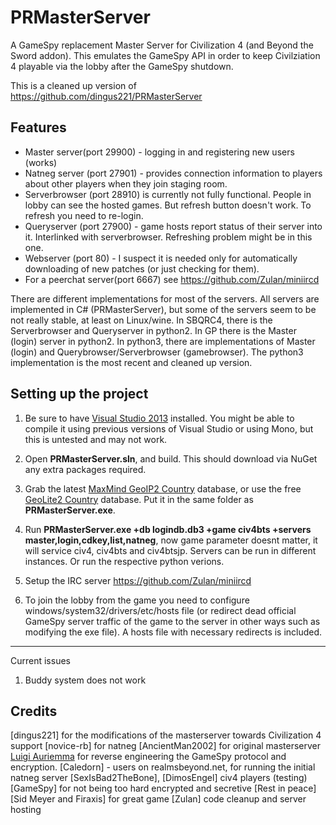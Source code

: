 PRMasterServer
==============

A GameSpy replacement Master Server for Civilization 4 (and Beyond the Sword addon). This emulates the GameSpy API in order to keep Civilziation 4 playable via the lobby after the GameSpy shutdown.

This is a cleaned up version of
https://github.com/dingus221/PRMasterServer

Features
---------------------
- Master server(port 29900) - logging in and registering new users (works)
- Natneg server (port 27901) - provides connection information to players about other players when they join staging room.
- Serverbrowser (port 28910) is currently not fully functional. People in lobby can see the hosted games. But refresh button doesn't work. To refresh you need to re-login.
- Queryserver (port 27900) - game hosts report status of their server into it. Interlinked with serverbrowser. Refreshing problem might be in this one.
- Webserver (port 80) - I suspect it is needed only for automatically downloading of new patches (or just checking for them). 
- For a peerchat server(port 6667) see https://github.com/Zulan/miniircd

There are different implementations for most of the servers. All servers are implemented in  C#  (PRMasterServer), but some of the servers seem to be not really stable, at least on Linux/wine. In SBQRC4, there is the Serverbrowser and Queryserver in python2. In  GP there is the Master (login) server in python2. In python3, there are implementations of Master (login) and Querybrowser/Serverbrowser (gamebrowser). The python3 implementation is the most recent and cleaned up version.

Setting up the project
---------------------
1. Be sure to have [Visual Studio 2013](http://www.microsoft.com/en-us/download/details.aspx?id=40787) installed.  You might be able to compile it using previous versions of Visual Studio or using Mono, but this is untested and may not work.

2. Open **PRMasterServer.sln**, and build. This should download via NuGet any extra packages required.

3. Grab the latest [MaxMind GeoIP2 Country](https://www.maxmind.com/en/country) database, or use the free [GeoLite2 Country](http://dev.maxmind.com/geoip/geoip2/geolite2/) database. Put it in the same folder as **PRMasterServer.exe**.

4. Run **PRMasterServer.exe +db logindb.db3 +game civ4bts +servers master,login,cdkey,list,natneg**, now game parameter doesnt matter, it will service civ4, civ4bts and civ4btsjp. Servers can be run in different instances. Or run the respective python verions.

5. Setup the IRC server https://github.com/Zulan/miniircd

6. To join the lobby from the game you need to configure windows/system32/drivers/etc/hosts file (or redirect dead official GameSpy server traffic of the game to the server in other ways such as modifying the exe file). A hosts file  with necessary redirects is included.

---------------------
Current issues

1. Buddy system does not work

Credits
---------------------

[dingus221] for the modifications of the masterserver towards Civilization 4 support
[novice-rb] for natneg
[AncientMan2002] for original masterserver
[Luigi Auriemma](http://aluigi.org) </strong> for reverse engineering the GameSpy protocol and encryption.
[Caledorn] - users on realmsbeyond.net, for running the initial natneg server
[SexIsBad2TheBone], [DimosEngel] civ4 players (testing)
[GameSpy] for not being too hard encrypted and secretive [Rest in peace]
[Sid Meyer and Firaxis] for great game
[Zulan] code cleanup and server hosting

